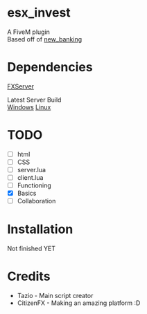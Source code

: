 # esx_invest
A FiveM plugin <br>
Based off of [new_banking](https://github.com/Tazi0/new_banking)

# Dependencies
[FXServer](https://docs.fivem.net/server-manual/setting-up-a-server/)

Latest Server Build <br>
[Windows](https://runtime.fivem.net/artifacts/fivem/build_server_windows/master/)
[Linux](https://runtime.fivem.net/artifacts/fivem/build_proot_linux/master/)

# TODO
- [ ] html
- [ ] CSS
- [ ] server.lua
- [ ] client.lua
- [ ] Functioning
- [x] Basics
- [ ] Collaboration

# Installation
Not finished YET

# Credits
* Tazio - Main script creator
* CitizenFX - Making an amazing platform :D
